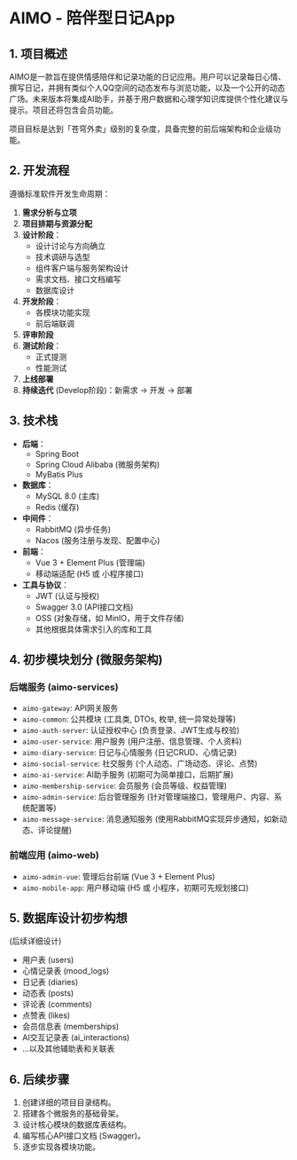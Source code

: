 # AIMO - 陪伴型日记App

## 1. 项目概述

AIMO是一款旨在提供情感陪伴和记录功能的日记应用。用户可以记录每日心情、撰写日记，并拥有类似个人QQ空间的动态发布与浏览功能，以及一个公开的动态广场。未来版本将集成AI助手，并基于用户数据和心理学知识库提供个性化建议与提示。项目还将包含会员功能。

项目目标是达到「苍穹外卖」级别的复杂度，具备完整的前后端架构和企业级功能。

## 2. 开发流程

遵循标准软件开发生命周期：
1.  **需求分析与立项**
2.  **项目排期与资源分配**
3.  **设计阶段**：
    *   设计讨论与方向确立
    *   技术调研与选型
    *   组件客户端与服务架构设计
    *   需求文档、接口文档编写
    *   数据库设计
4.  **开发阶段**：
    *   各模块功能实现
    *   前后端联调
5.  **评审阶段**
6.  **测试阶段**：
    *   正式提测
    *   性能测试
7.  **上线部署**
8.  **持续迭代** (Develop阶段)：新需求 -> 开发 -> 部署

## 3. 技术栈

-   **后端**：
    -   Spring Boot
    -   Spring Cloud Alibaba (微服务架构)
    -   MyBatis Plus
-   **数据库**：
    -   MySQL 8.0 (主库)
    -   Redis (缓存)
-   **中间件**：
    -   RabbitMQ (异步任务)
    -   Nacos (服务注册与发现、配置中心)
-   **前端**：
    -   Vue 3 + Element Plus (管理端)
    -   移动端适配 (H5 或 小程序接口)
-   **工具与协议**：
    -   JWT (认证与授权)
    -   Swagger 3.0 (API接口文档)
    -   OSS (对象存储，如 MinIO，用于文件存储)
    -   其他根据具体需求引入的库和工具

## 4. 初步模块划分 (微服务架构)

### 后端服务 (aimo-services)
*   `aimo-gateway`: API网关服务
*   `aimo-common`: 公共模块 (工具类, DTOs, 枚举, 统一异常处理等)
*   `aimo-auth-server`: 认证授权中心 (负责登录、JWT生成与校验)
*   `aimo-user-service`: 用户服务 (用户注册、信息管理、个人资料)
*   `aimo-diary-service`: 日记与心情服务 (日记CRUD、心情记录)
*   `aimo-social-service`: 社交服务 (个人动态、广场动态、评论、点赞)
*   `aimo-ai-service`: AI助手服务 (初期可为简单接口，后期扩展)
*   `aimo-membership-service`: 会员服务 (会员等级、权益管理)
*   `aimo-admin-service`: 后台管理服务 (针对管理端接口，管理用户、内容、系统配置等)
*   `aimo-message-service`: 消息通知服务 (使用RabbitMQ实现异步通知，如新动态、评论提醒)

### 前端应用 (aimo-web)
*   `aimo-admin-vue`: 管理后台前端 (Vue 3 + Element Plus)
*   `aimo-mobile-app`: 用户移动端 (H5 或 小程序，初期可先规划接口)

## 5. 数据库设计初步构想

(后续详细设计)

*   用户表 (users)
*   心情记录表 (mood_logs)
*   日记表 (diaries)
*   动态表 (posts)
*   评论表 (comments)
*   点赞表 (likes)
*   会员信息表 (memberships)
*   AI交互记录表 (ai_interactions)
*   ...以及其他辅助表和关联表

## 6. 后续步骤

1.  创建详细的项目目录结构。
2.  搭建各个微服务的基础骨架。
3.  设计核心模块的数据库表结构。
4.  编写核心API接口文档 (Swagger)。
5.  逐步实现各模块功能。